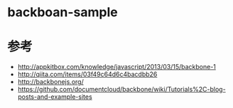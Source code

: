 backboan-sample
===============

参考
====
* http://appkitbox.com/knowledge/javascript/2013/03/15/backbone-1
* http://qiita.com/items/03f49c64d6c4bacdbb26
* http://backbonejs.org/
* https://github.com/documentcloud/backbone/wiki/Tutorials%2C-blog-posts-and-example-sites

